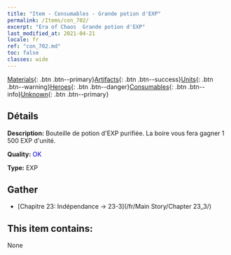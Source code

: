```yaml
---
title: "Item - Consumables - Grande potion d'EXP"
permalink: /Items/con_702/
excerpt: "Era of Chaos  Grande potion d'EXP"
last_modified_at: 2021-04-21
locale: fr
ref: "con_702.md"
toc: false
classes: wide
---
```

 [Materials](/fr/Items/){: .btn .btn--primary}[Artifacts](/fr/Items/Artifacts/){: .btn .btn--success}[Units](/fr/Items/Units/){: .btn .btn--warning}[Heroes](/fr/Items/Heroes/){: .btn .btn--danger}[Consumables](/fr/Items/Consumables/){: .btn .btn--info}[Unknown](/fr/Items/Unknown/){: .btn .btn--primary}

## Détails
 **Description:** Bouteille de potion d'EXP purifiée. La boire vous fera gagner 1 500 EXP d'unité.

 **Quality:** <span style="color: #0000CD">OK</span>

 **Type:** EXP

## Gather

*    [Chapitre 23: Indépendance -> 23-3](/fr/Main Story/Chapter 23_3/) 

## This item contains:

  None


